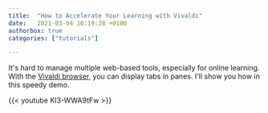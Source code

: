 ```yaml
---
title:  "How to Accelerate Your Learning with Vivaldi"
date:   2021-03-04 10:19:28 +0100
authorbox: true
categories: ["tutorials"]

---
```


It's hard to manage multiple web-based tools, especially for online learning. With the [Vivaldi browser](https://vivaldi.com/), you can display tabs in panes. I'll show you how in this speedy demo.

{{< youtube KI3-WWA9tFw >}} 